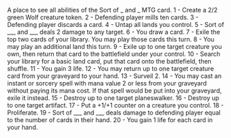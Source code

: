 A place to see all abilities of the Sort of _ and _ MTG card.
1 - Create a 2/2 green Wolf creature token.
2 - Defending player mills ten cards.
3 - Defending player discards a card.
4 - Untap all lands you control.
5 - Sort of ___ and ___ deals 2 damage to any target.
6 - You draw a card.
7 - Exile the top two cards of your library. You may play those cards this turn.
8 - You may play an additional land this turn.
9 - Exile up to one target creature you own, then return that card to the battlefield under your control.
10 - Search your library for a basic land card, put that card onto the battlefield, then shuffle.
11 - You gain 3 life.
12 - You may return up to one target creature card from your graveyard to your hand.
13 - Surveil 2.
14 - You may cast an instant or sorcery spell with mana value 2 or less from your graveyard without paying its mana cost. If that spell would be put into your graveyard, exile it instead.
15 - Destroy up to one target planeswalker.
16 - Destroy up to one target artifact.
17 - Put a +1/+1 counter on a creature you control.
18 - Proliferate.
19 - Sort of ___ and ___ deals damage to defending player equal to the number of cards in their hand.
20 - You gain 1 life for each card in your hand.
